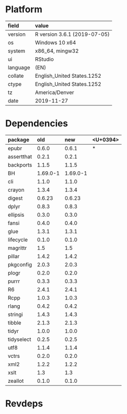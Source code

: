 # Platform

|field    |value                        |
|:--------|:----------------------------|
|version  |R version 3.6.1 (2019-07-05) |
|os       |Windows 10 x64               |
|system   |x86_64, mingw32              |
|ui       |RStudio                      |
|language |(EN)                         |
|collate  |English_United States.1252   |
|ctype    |English_United States.1252   |
|tz       |America/Denver               |
|date     |2019-11-27                   |

# Dependencies

|package    |old      |new      |<U+0394>  |
|:----------|:--------|:--------|:--|
|epubr      |0.6.0    |0.6.1    |*  |
|assertthat |0.2.1    |0.2.1    |   |
|backports  |1.1.5    |1.1.5    |   |
|BH         |1.69.0-1 |1.69.0-1 |   |
|cli        |1.1.0    |1.1.0    |   |
|crayon     |1.3.4    |1.3.4    |   |
|digest     |0.6.23   |0.6.23   |   |
|dplyr      |0.8.3    |0.8.3    |   |
|ellipsis   |0.3.0    |0.3.0    |   |
|fansi      |0.4.0    |0.4.0    |   |
|glue       |1.3.1    |1.3.1    |   |
|lifecycle  |0.1.0    |0.1.0    |   |
|magrittr   |1.5      |1.5      |   |
|pillar     |1.4.2    |1.4.2    |   |
|pkgconfig  |2.0.3    |2.0.3    |   |
|plogr      |0.2.0    |0.2.0    |   |
|purrr      |0.3.3    |0.3.3    |   |
|R6         |2.4.1    |2.4.1    |   |
|Rcpp       |1.0.3    |1.0.3    |   |
|rlang      |0.4.2    |0.4.2    |   |
|stringi    |1.4.3    |1.4.3    |   |
|tibble     |2.1.3    |2.1.3    |   |
|tidyr      |1.0.0    |1.0.0    |   |
|tidyselect |0.2.5    |0.2.5    |   |
|utf8       |1.1.4    |1.1.4    |   |
|vctrs      |0.2.0    |0.2.0    |   |
|xml2       |1.2.2    |1.2.2    |   |
|xslt       |1.3      |1.3      |   |
|zeallot    |0.1.0    |0.1.0    |   |

# Revdeps

